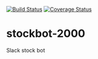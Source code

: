 [![Build Status](https://travis-ci.org/bobbyjball3/stockbot-2000.svg?branch=master)](https://travis-ci.org/bobbyjball3/stockbot-2000) [![Coverage Status](https://coveralls.io/repos/github/bobbyjball3/stockbot-2000/badge.svg?branch=master)](https://coveralls.io/github/bobbyjball3/stockbot-2000?branch=master)

# stockbot-2000
Slack stock bot
